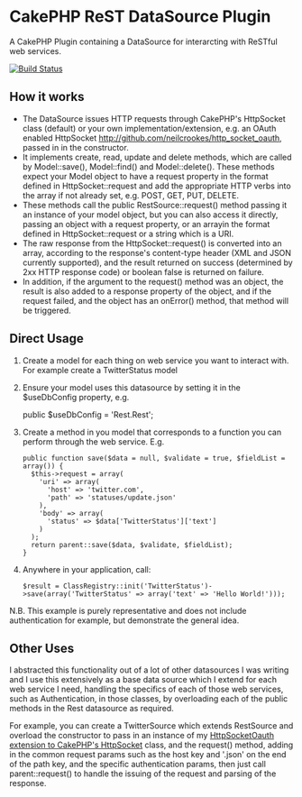 CakePHP ReST DataSource Plugin
==============================

A CakePHP Plugin containing a DataSource for interarcting with ReSTful web services.

[![Build Status](https://travis-ci.org/nojimage/CakePHP-ReST-DataSource-Plugin.png?branch=master)](https://travis-ci.org/nojimage/CakePHP-ReST-DataSource-Plugin)

How it works
------------

  - The DataSource issues HTTP requests through CakePHP's HttpSocket class (default) or your own implementation/extension, e.g. an OAuth enabled HttpSocket http://github.com/neilcrookes/http_socket_oauth, passed in in the constructor.
  - It implements create, read, update and delete methods, which are called by Model::save(), Model::find() and Model::delete(). These methods expect your Model object to have a request property in the format defined in HttpSocket::request and add the appropriate HTTP verbs into the array if not already set, e.g. POST, GET, PUT, DELETE.
  - These methods call the public RestSource::request() method passing it an instance of your model object, but you can also access it directly, passing an object with a request property, or an arrayin the format defined in HttpSocket::request or a string which is a URI.
  - The raw response from the HttpSocket::request() is converted into an array, according to the response's content-type header (XML and JSON currently supported), and the result returned on success (determined by 2xx HTTP response code) or boolean false is returned on failure.
  - In addition, if the argument to the request() method was an object, the result is also added to a response property of the object, and if the request failed, and the object has an onError() method, that method will be triggered.

Direct Usage
-----------

 1. Create a model for each thing on web service you want to interact with. For example create a TwitterStatus model
 2. Ensure your model uses this datasource by setting it in the $useDbConfig property, e.g.

    public $useDbConfig = 'Rest.Rest';

 3. Create a method in you model that corresponds to a function you can perform through the web service. E.g.

        public function save($data = null, $validate = true, $fieldList = array()) {
          $this->request = array(
            'uri' => array(
              'host' => 'twitter.com',
              'path' => 'statuses/update.json'
            ),
            'body' => array(
              'status' => $data['TwitterStatus']['text']
            )
          );
          return parent::save($data, $validate, $fieldList);
        }

 4. Anywhere in your application, call:

        $result = ClassRegistry::init('TwitterStatus')->save(array('TwitterStatus' => array('text' => 'Hello World!')));

N.B. This example is purely representative and does not include authentication for example, but demonstrate the general idea.

Other Uses
--------------

I abstracted this functionality out of a lot of other datasources I was writing and I use this extensively as a base data source which I extend for each web service I need, handling the specifics of each of those web services, such as Authentication, in those classes, by overloading each of the public methods in the Rest datasource as required.

For example, you can create a TwitterSource which extends RestSource and overload the constructor to pass in an instance of my <a href="http://www.neilcrookes.com/2010/04/12/cakephp-oauth-extension-to-httpsocket">HttpSocketOauth extension to CakePHP's HttpSocket</a> class, and the request() method, adding in the common request params such as the host key and '.json' on the end of the path key, and the specific authentication params, then just call parent::request() to handle the issuing of the request and parsing of the response.